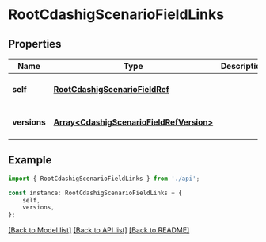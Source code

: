 # RootCdashigScenarioFieldLinks


## Properties

Name | Type | Description | Notes
------------ | ------------- | ------------- | -------------
**self** | [**RootCdashigScenarioFieldRef**](RootCdashigScenarioFieldRef.md) |  | [optional] [default to undefined]
**versions** | [**Array&lt;CdashigScenarioFieldRefVersion&gt;**](CdashigScenarioFieldRefVersion.md) |  | [optional] [default to undefined]

## Example

```typescript
import { RootCdashigScenarioFieldLinks } from './api';

const instance: RootCdashigScenarioFieldLinks = {
    self,
    versions,
};
```

[[Back to Model list]](../README.md#documentation-for-models) [[Back to API list]](../README.md#documentation-for-api-endpoints) [[Back to README]](../README.md)
